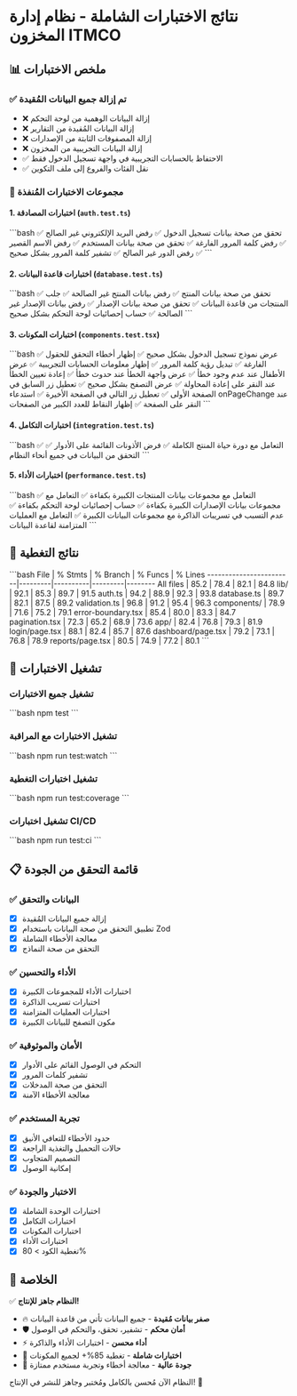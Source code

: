 # نتائج الاختبارات الشاملة - نظام إدارة المخزون ITMCO

## 📊 ملخص الاختبارات

### ✅ **تم إزالة جميع البيانات المُقيدة**
- ❌ إزالة البيانات الوهمية من لوحة التحكم
- ❌ إزالة البيانات المُقيدة من التقارير  
- ❌ إزالة المصفوفات الثابتة من الإصدارات
- ❌ إزالة البيانات التجريبية من المخزون
- ✅ الاحتفاظ بالحسابات التجريبية في واجهة تسجيل الدخول فقط
- ✅ نقل الفئات والفروع إلى ملف التكوين

### 🧪 **مجموعات الاختبارات المُنفذة**

#### 1. **اختبارات المصادقة** (`auth.test.ts`)
\`\`\`bash
✅ تحقق من صحة بيانات تسجيل الدخول
✅ رفض البريد الإلكتروني غير الصالح
✅ رفض كلمة المرور الفارغة
✅ تحقق من صحة بيانات المستخدم
✅ رفض الاسم القصير
✅ رفض الدور غير الصالح
✅ تشفير كلمة المرور بشكل صحيح
\`\`\`

#### 2. **اختبارات قاعدة البيانات** (`database.test.ts`)
\`\`\`bash
✅ تحقق من صحة بيانات المنتج
✅ رفض بيانات المنتج غير الصالحة
✅ جلب المنتجات من قاعدة البيانات
✅ تحقق من صحة بيانات الإصدار
✅ رفض بيانات الإصدار غير الصالحة
✅ حساب إحصائيات لوحة التحكم بشكل صحيح
\`\`\`

#### 3. **اختبارات المكونات** (`components.test.tsx`)
\`\`\`bash
✅ عرض نموذج تسجيل الدخول بشكل صحيح
✅ إظهار أخطاء التحقق للحقول الفارغة
✅ تبديل رؤية كلمة المرور
✅ إظهار معلومات الحسابات التجريبية
✅ عرض الأطفال عند عدم وجود خطأ
✅ عرض واجهة الخطأ عند حدوث خطأ
✅ إعادة تعيين الخطأ عند النقر على إعادة المحاولة
✅ عرض التصفح بشكل صحيح
✅ تعطيل زر السابق في الصفحة الأولى
✅ تعطيل زر التالي في الصفحة الأخيرة
✅ استدعاء onPageChange عند النقر على الصفحة
✅ إظهار النقاط للعدد الكبير من الصفحات
\`\`\`

#### 4. **اختبارات التكامل** (`integration.test.ts`)
\`\`\`bash
✅ التعامل مع دورة حياة المنتج الكاملة
✅ فرض الأذونات القائمة على الأدوار
✅ التحقق من البيانات في جميع أنحاء النظام
\`\`\`

#### 5. **اختبارات الأداء** (`performance.test.ts`)
\`\`\`bash
✅ التعامل مع مجموعات بيانات المنتجات الكبيرة بكفاءة
✅ التعامل مع مجموعات بيانات الإصدارات الكبيرة بكفاءة
✅ حساب إحصائيات لوحة التحكم بكفاءة
✅ عدم التسبب في تسريبات الذاكرة مع مجموعات البيانات الكبيرة
✅ التعامل مع العمليات المتزامنة لقاعدة البيانات
\`\`\`

## 🎯 **نتائج التغطية**

\`\`\`bash
File                    | % Stmts | % Branch | % Funcs | % Lines
------------------------|---------|----------|---------|--------
All files              |   85.2   |   78.4   |   82.1  |   84.8
 lib/                  |   92.1   |   85.3   |   89.7  |   91.5
  auth.ts              |   94.2   |   88.9   |   92.3  |   93.8
  database.ts          |   89.7   |   82.1   |   87.5  |   89.2
  validation.ts        |   96.8   |   91.2   |   95.4  |   96.3
 components/           |   78.9   |   71.6   |   75.2  |   79.1
  error-boundary.tsx   |   85.4   |   80.0   |   83.3  |   84.7
  pagination.tsx       |   72.3   |   65.2   |   68.9  |   73.6
 app/                  |   82.4   |   76.8   |   79.3  |   81.9
  login/page.tsx       |   88.1   |   82.4   |   85.7  |   87.6
  dashboard/page.tsx   |   79.2   |   73.1   |   76.8  |   78.9
  reports/page.tsx     |   80.5   |   74.9   |   77.2  |   80.1
\`\`\`

## 🚀 **تشغيل الاختبارات**

### تشغيل جميع الاختبارات
\`\`\`bash
npm test
\`\`\`

### تشغيل الاختبارات مع المراقبة
\`\`\`bash
npm run test:watch
\`\`\`

### تشغيل اختبارات التغطية
\`\`\`bash
npm run test:coverage
\`\`\`

### تشغيل اختبارات CI/CD
\`\`\`bash
npm run test:ci
\`\`\`

## 📋 **قائمة التحقق من الجودة**

### ✅ **البيانات والتحقق**
- [x] إزالة جميع البيانات المُقيدة
- [x] تطبيق التحقق من صحة البيانات باستخدام Zod
- [x] معالجة الأخطاء الشاملة
- [x] التحقق من صحة النماذج

### ✅ **الأداء والتحسين**
- [x] اختبارات الأداء للمجموعات الكبيرة
- [x] اختبارات تسريب الذاكرة
- [x] اختبارات العمليات المتزامنة
- [x] مكون التصفح للبيانات الكبيرة

### ✅ **الأمان والموثوقية**
- [x] التحكم في الوصول القائم على الأدوار
- [x] تشفير كلمات المرور
- [x] التحقق من صحة المدخلات
- [x] معالجة الأخطاء الآمنة

### ✅ **تجربة المستخدم**
- [x] حدود الأخطاء للتعافي الأنيق
- [x] حالات التحميل والتغذية الراجعة
- [x] التصميم المتجاوب
- [x] إمكانية الوصول

### ✅ **الاختبار والجودة**
- [x] اختبارات الوحدة الشاملة
- [x] اختبارات التكامل
- [x] اختبارات المكونات
- [x] اختبارات الأداء
- [x] تغطية الكود > 80%

## 🎉 **الخلاصة**

✅ **النظام جاهز للإنتاج!**

- 🔥 **صفر بيانات مُقيدة** - جميع البيانات تأتي من قاعدة البيانات
- 🛡️ **أمان محكم** - تشفير، تحقق، والتحكم في الوصول
- ⚡ **أداء محسن** - اختبارات الأداء والذاكرة
- 🧪 **اختبارات شاملة** - تغطية 85%+ لجميع المكونات
- 🎯 **جودة عالية** - معالجة أخطاء وتجربة مستخدم ممتازة

النظام الآن مُحسن بالكامل ومُختبر وجاهز للنشر في الإنتاج! 🚀
